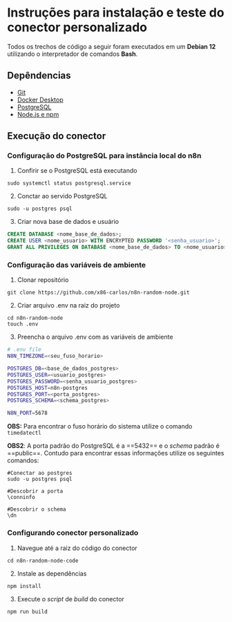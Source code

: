 # Instruções para instalação e teste do conector personalizado

Todos os trechos de código a seguir foram executados em um **Debian 12** utilizando o interpretador de comandos **Bash**.

## Depêndencias

- [Git](https://git-scm.com/downloads)
- [Docker Desktop](https://docs.docker.com/get-started/get-docker/)
- [PostgreSQL](https://www.postgresql.org/download/)
- [Node.js e npm](https://nodejs.org/en/download)

## Execução do conector

### Configuração do PostgreSQL para instância local do n8n

1. Confirir se o PostgreSQL está executando

```console
sudo systemctl status postgresql.service
```

2. Conctar ao servido PostgreSQL

```console
sudo -u postgres psql
```

3. Criar nova base de dados e usuário

```sql
CREATE DATABASE <nome_base_de_dados>;
CREATE USER <nome_usuario> WITH ENCRYPTED PASSWORD '<senha_usuario>';
GRANT ALL PRIVILEGES ON DATABASE <nome_base_de_dados> TO <nome_usuario>;
```

### Configuração das variáveis de ambiente

1. Clonar repositório

```console
git clone https://github.com/x86-carlos/n8n-random-node.git
```

2. Criar arquivo .env na raiz do projeto

```console
cd n8n-random-node
touch .env
```
3. Preencha o arquivo .env com as variáveis de ambiente

```sh
# .env file
N8N_TIMEZONE=<seu_fuso_horario>

POSTGRES_DB=<base_de_dados_postgres>
POSTGRES_USER=<usuario_postgres>
POSTGRES_PASSWORD=<senha_usuario_postgres>
POSTGRES_HOST=n8n-postgres
POSTGRES_PORT=<porta_postgres>
POSTGRES_SCHEMA=<schema_postgres>

N8N_PORT=5678
```
**OBS:** Para encontrar o fuso horário do sistema utilize o comando ``timedatectl``

**OBS2**: A porta padrão do PostgreSQL é a ==5432== e o *schema* padrão é ==public==. Contudo para encontrar essas informações utilize os seguintes comandos: 

```console
#Conectar ao postgres
sudo -u postgres psql

#Descobrir a porta
\conninfo

#Descobrir o schema
\dn
```
### Configurando conector personalizado

1. Navegue até a raiz do código do conector

```console
cd n8n-random-node-code
```
2. Instale as dependências

```console
npm install
```
3. Execute o *script* de *build* do conector

```console
npm run build
```

